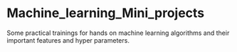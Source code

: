 # Machine_learning_Mini_projects
 Some practical trainings for hands on machine learning algorithms and their important features and hyper parameters. 
